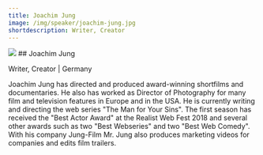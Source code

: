 ```yaml
---
title: Joachim Jung
image: /img/speaker/joachim-jung.jpg
shortdescription: Writer, Creator
---
```

<img src="/img/speaker/joachim-jung.jpg">
## Joachim Jung

Writer, Creator | Germany

Joachim Jung has directed and produced award-winning shortfilms and documentaries. He also has worked as Director of Photography for many film and television features in Europe and in the USA. He is currently writing and directing the web series "The Man for Your Sins". The first season has received the "Best Actor Award" at the Realist Web Fest 2018 and several other awards such as two "Best Webseries" and two "Best Web Comedy". With his company Jung-Film Mr. Jung also produces marketing videos for companies and edits film trailers.